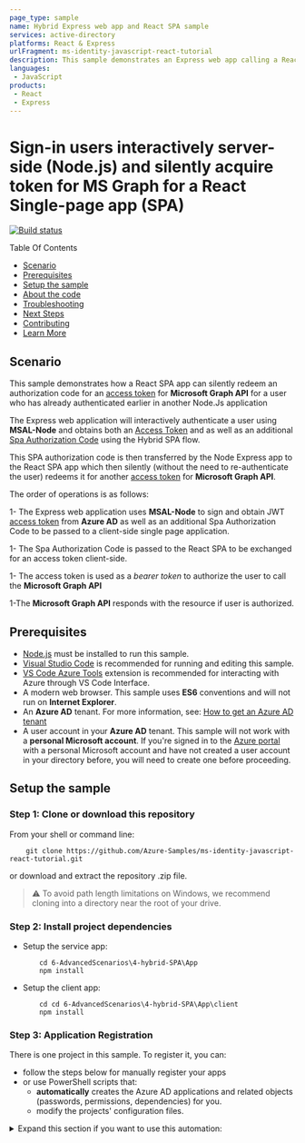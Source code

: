 ```yaml
---
page_type: sample
name: Hybrid Express web app and React SPA sample
services: active-directory
platforms: React & Express
urlFragment: ms-identity-javascript-react-tutorial 
description: This sample demonstrates an Express web app calling a React SPA using the Hybrid SPA flow
languages:
 - JavaScript
products:
 - React
 - Express
---
```


# Sign-in users interactively server-side (Node.js) and silently acquire token for MS Graph for a React Single-page app (SPA)

[![Build status](https://identitydivision.visualstudio.com/IDDP/_apis/build/status/AAD%20Samples/.NET%20client%20samples/ASP.NET%20Core%20Web%20App%20tutorial)](https://identitydivision.visualstudio.com/IDDP/_build/latest?definitionId=819)

Table Of Contents

* [Scenario](#Scenario)
* [Prerequisites](#Prerequisites)
* [Setup the sample](#Setup-the-sample)
* [About the code](#about-the-code)
* [Troubleshooting](#Troubleshooting)
* [Next Steps](#Next-Steps)
* [Contributing](#Contributing)
* [Learn More](#Learn-More)

## Scenario

This sample demonstrates how a React SPA app can silently redeem an authorization code for an [access token](https://aka.ms/access-tokens) for **Microsoft Graph API** for a user who has already authenticated earlier in another Node.Js application

The Express web application will interactively authenticate a user using **MSAL-Node** and obtains both an [Access Token](https://aka.ms/access-tokens) and as well as an additional [Spa Authorization Code](https://github.com/AzureAD/microsoft-authentication-library-for-dotnet/wiki/SPA-Authorization-Code) using the Hybrid SPA flow.

This SPA authorization code is then transferred by the Node Express app to the React SPA app which then silently (without the need to re-authenticate the user) redeems it for another [access token](https://aka.ms/access-tokens) for **Microsoft Graph API**.

The order of operations is as follows:

1- The Express web application uses **MSAL-Node** to sign and obtain JWT [access token](https://aka.ms/access-tokens) from **Azure AD** as well as an additional Spa Authorization Code to be passed to a client-side single page application.

1- The Spa Authorization Code is passed to the React SPA to be exchanged for an access token client-side.

1- The access token is used as a *bearer token* to authorize the user to call the **Microsoft Graph API**

1-The **Microsoft Graph API** responds with the resource if user is authorized.

## Prerequisites

* [Node.js](https://nodejs.org/en/download/) must be installed to run this sample.
* [Visual Studio Code](https://code.visualstudio.com/download) is recommended for running and editing this sample.
* [VS Code Azure Tools](https://marketplace.visualstudio.com/items?itemName=ms-vscode.vscode-node-azure-pack) extension is recommended for interacting with Azure through VS Code Interface.
* A modern web browser. This sample uses **ES6** conventions and will not run on **Internet Explorer**.
* An **Azure AD** tenant. For more information, see: [How to get an Azure AD tenant](https://docs.microsoft.com/azure/active-directory/develop/test-setup-environment#get-a-test-tenant)
* A user account in your **Azure AD** tenant. This sample will not work with a **personal Microsoft account**.  If you're signed in to the [Azure portal](https://portal.azure.com) with a personal Microsoft account and have not created a user account in your directory before, you will need to create one before proceeding.

## Setup the sample

### Step 1: Clone or download this repository

From your shell or command line:

```console
    git clone https://github.com/Azure-Samples/ms-identity-javascript-react-tutorial.git
```

or download and extract the repository .zip file.

> :warning: To avoid path length limitations on Windows, we recommend cloning into a directory near the root of your drive.

### Step 2: Install project dependencies

* Setup the service app:

    ```console
        cd 6-AdvancedScenarios\4-hybrid-SPA\App
        npm install
    ```

* Setup the client app:

    ```console
        cd cd 6-AdvancedScenarios\4-hybrid-SPA\App\client
        npm install
    ```

### Step 3: Application Registration

There is one project in this sample. To register it, you can:

* follow the steps below for manually register your apps
* or use PowerShell scripts that:
  * **automatically** creates the Azure AD applications and related objects (passwords, permissions, dependencies) for you.
  * modify the projects' configuration files.

<details>
   <summary>Expand this section if you want to use this automation:</summary>

  > **WARNING**: If you have never used **Azure AD Powershell** before, we recommend you go through the [App Creation Scripts guide](./AppCreationScripts/AppCreationScripts.md) once to ensure that your environment is prepared correctly for this step.

  1. On Windows, run PowerShell as **Administrator** and navigate to the root of the cloned directory

  1. In PowerShell run:

```PowerShell
    Set-ExecutionPolicy -ExecutionPolicy RemoteSigned -Scope Process -Force
    ```

  1. Run the script to create your Azure AD application and configure the code of the sample application accordingly.
  1. For interactive process - in PowerShell run:

    ```PowerShell
      cd .\AppCreationScripts\
      .\Configure.ps1 -TenantId "[Optional] - your tenant id" -Environment "[Optional] - Azure environment, defaults to 'Global'"
     ```

  > Other ways of running the scripts are described in [App Creation Scripts guide](./AppCreationScripts/AppCreationScripts.md)
  > The scripts also provide a guide to automated application registration, configuration and removal which can help in your CI/CD scenarios.

 </details>

### Choose the Azure AD tenant where you want to create your applications

1. Sign in to the [Azure portal](https://portal.azure.com).
1. If your account is present in more than one Azure AD tenant, select your profile at the top right corner in the menu on top of the page, and then **switch directory** to change your portal session to the desired Azure AD tenant.

### Register the service app (msal-hybrid-spa)

1. Navigate to the [Azure portal](https://portal.azure.com) and select the **Azure AD** service.
1. Select the **App Registrations** blade on the left, then select **New registration**.
1. In the **Register an application page** that appears, enter your application's registration information:
   * In the **Name** section, enter a meaningful application name that will be displayed to users of the app, for example `msal-hybrid-spa`.
   * Under **Supported account types**, select **Accounts in this organizational directory only**.
   * In the **Redirect URI (optional)** section, select **Web** in the combo-box and enter the following redirect URI: `http://localhost:5000/redirect`.
1. Select **Register** to create the application.
1. In the app's registration screen, find and note the **Application (client) ID**. You use this value in your app's configuration file(s) later in your code.
1. In the app's registration screen, select **Authentication** in the menu.
   * If you don't have a platform added, select **Add a platform** and select the **Web** option.
   * In the **Redirect URIs** section, enter the following redirect URIs.
     * `http://localhost:5000/redirect`
   * Click on the **Add a platform** button in the **Platform configurations** section of the page.
     * Select the **Single-page application** button and enter `https://localhost:5000` as the **Redirect URI** and click the **Configure** button. 
1. Select **Save** to save your changes.
1. In the app's registration screen, select the **Certificates & secrets** blade in the left to open the page where you can generate secrets and upload certificates.
1. In the **Client secrets** section, select **New client secret**:
   * Type a key description (for instance `app secret`),
   * Select one of the available key durations (**6 months**, **12 months** or **Custom**) as per your security posture.
   * The generated key value will be displayed when you select the **Add** button. Copy and save the generated value for use in later steps.
   * You'll need this key later in your code's configuration files. This key value will not be displayed again, and is not retrievable by any other means, so make sure to note it from the Azure portal before navigating to any other screen or blade.
1. In the app's registration screen, select the **API permissions** blade in the left to open the page where we add access to the APIs that your application needs.
      * Select the **Add a permission** button and then:

      * Ensure that the **Microsoft APIs** tab is selected.
      * In the *Commonly used Microsoft APIs* section, select **Microsoft Graph**
      * In the **Delegated permissions** section, select the **User.Read** in the list. Use the search box if necessary.
      * Select the **Add permissions** button at the bottom.
      * Select the **Add a permission** button and then:

      * Ensure that the **My APIs** tab is selected.
      * In the list of APIs, select the API `msal-hybrid-spa`.
      * In the **Delegated permissions** section, select the **Access 'msal-hybrid-spa'** in the list. Use the search box if necessary.
      * Select the **Add permissions** button at the bottom.
1. In the app's registration screen, select the **Expose an API** blade to the left to open the page where you can declare the parameters to expose this app as an API for which client applications can obtain [access tokens](https://aka.ms/access-tokens) for.
The first thing that we need to do is to declare the unique [resource](https://docs.microsoft.com/azure/active-directory/develop/v2-oauth2-auth-code-flow) URI that the clients will be using to obtain access tokens for this API. To declare an resource URI (Application ID URI), follow the following steps:
   * Select `Set` next to the **Application ID URI** to generate a URI that is unique for this app.
   * For this sample, accept the proposed Application ID URI (`api://{clientId}`) by selecting **Save**. Read more about Application ID URI at [Validation differences by supported account types \(signInAudience\)](https://docs.microsoft.com/azure/active-directory/develop/supported-accounts-validation).
1. All APIs have to publish a minimum of one [scope](https://docs.microsoft.com/azure/active-directory/develop/v2-oauth2-auth-code-flow#request-an-authorization-code), also called [Delegated Permissions](https://docs.microsoft.com/azure/active-directory/develop/v2-permissions-and-consent#permission-types), for the client's to obtain an access token successfully. To publish a scope, follow these steps:
   * Select **Add a scope** button open the **Add a scope** screen and Enter the values as indicated below:
        * For **Scope name**, use `access_as_user`.
        * Select **Admins and users** options for **Who can consent?**.
        * For **Admin consent display name** type `Allow the app msal-hybrid-spa to [ex, read ToDo list items] as the signed-in user`.
        * For **Admin consent description** type `Allow the application to [ex, read ToDo list items] as the signed-in user.`
        * For **User consent display name** type `[ex, Read ToDo list items] as yourself`.
        * For **User consent description** type `Allow the application to [ex, Read ToDo list items] as the signed-in user on your behalf.`
        * Keep **State** as **Enabled**.
        * Select the **Add scope** button on the bottom to save this scope.
1. Select the `Manifest` blade on the left.
   * Set `accessTokenAcceptedVersion` property to **2**.
   * Set the `optionalClaims` property as shown below to request client capabilities claim `idToken`:
   ```json
   "optionalClaims": {
        "idToken": [
            {
                "name": "sid",
                "source": null,
                "essential": false,
                "additionalProperties": []
            },
            {
                "name": "login_hint",
                "source": null,
                "essential": false,
                "additionalProperties": []
            }
        ],
        "accessToken": [],
        "saml2Token": []
    }
   ```

   * Click on **Save**.

#### Configure the service app (msal-hybrid-spa) to use your app registration

Open the project in your IDE (like Visual Studio or Visual Studio Code) to configure the code.

> In the steps below, "ClientID" is the same as "Application ID" or "AppId".

1. Open the `.env` file.
1. Find the key `Enter_the_Application_Id_Here` and replace the existing value with the application ID (clientId) of `msal-hybrid-spa` app copied from the Azure portal.
1. Find the key `Enter_the_Tenant_Info_Here` and replace the existing value with your Azure AD tenant ID.
1. Find the key `Enter_the_Client_Secret_Here` and replace the existing value with the key you saved during the creation of `msal-hybrid-spa` copied from the Azure portal.
1. Find the key `Redirect_URI` and replace the existing value with the Redirect URI for `msal-hybrid-spa`. (by default `http://localhost:5000/redirect`).

#### Configure the client app (msal-hybrid-spa) to use your app registration

1. Open the `authConfig.js` file.
1. Find the key `Enter_the_Application_Id_Here` and replace the existing value with the application ID (clientId) of `msal-hybrid-spa` app copied
1. Find the key `Enter_the_Application_Id_Here` and replace the existing value with the application ID (clientId) of `msal-hybrid-spa` app copied
1. Find the string `Enter_the_Web_Api_Scope_here` and replace it with the scope of `msal-hybrid-spa` that you've exposed earlier, e.g. `api://API_CLIENT_ID/access_as_user`.

### Step 4: Running the sample

For command line run the next commands:

* Run the app:

  ```console
    cd 6-AdvancedScenarios\4-hybrid-SPA\App
    npm start
    ```

## About the code

### Confidential client

In this sample, the user is first authenticated using an MSAL Node confidential client.

```javascript
  const msal = require('@azure/msal-node');
  require('dotenv').config();

  const msalInstance = new msal.ConfidentialClientApplication({
      auth: {
          clientId: process.env.CLIENT_ID,
          authority: `https://login.microsoftonline.com/${process.env.TENANT_ID}`,
          clientSecret: process.env.CLIENT_SECRET
      },
      system: {
          loggerOptions: {
              loggerCallback: (loglevel, message, containsPii) => {
                  console.log(message);
              },
              piiLoggingEnabled: false,
              logLevel: msal.LogLevel.Verbose,
          }
      }
  });

```

Next, generate an auth code url and navigate the user:

```javascript
 const authCodeUrlParameters = {
        redirectUri: process.env.REDIRECT_URI,
        responseMode: "form_post",
    };

    msalInstance.getAuthCodeUrl(authCodeUrlParameters)
        .then((response) => {
            res.json(response);
        }).catch((error) => console.log(error))
```

Next, parse the authorization code, and invoke the acquireTokenByCode API on the ConfidentialClientApplication instance.

When invoking this API, set enableSpaAuthorizationCode to true, which will enable MSAL to acquire a second authorization code to be redeemed by your single-page application.

Your application should parse this second authorization code, as well as any account hints (e.g. sid, login_hint, preferred_username) and return them such that they can be rendered client-side:

```javascript
   const tokenRequest = {
            code: req.body.code,
            redirectUri: process.env.REDIRECT_URI,
            enableSpaAuthorizationCode: true
        };


    
    msalInstance.acquireTokenByCode(tokenRequest)
        .then((response) => {

            const { code } = response; //SPA authorization code
            const {
                sid, // Session ID claim, used for non-hybrid
                login_hint: loginHint, // New login_hint claim (used instead of sid or email)
                preferred_username: preferredUsername // Email
            } = response.idTokenClaims;


            req.session.code = code;
            req.session.loginHint = loginHint;
            req.session.sid = sid;
            req.session.referredUsername = preferredUsername;
            req.session.authenticated = true;

            const urlFrom = (urlObject) => String(Object.assign(new URL("http://localhost:5000"), urlObject))
            res.redirect(urlFrom({
                 protocol: 'http',
                 pathname: '/',
                 search: 'getCode=true'
            }))
        }).catch((err) => {
            console.log(err)
        })
```

### Public client

First, configure a new PublicClientApplication from MSAL.js in your single-page application:

```javascript
export const msalInstance = new PublicClientApplication(msalConfig);

ReactDOM.render(
  <BrowserRouter>
    <App instance={msalInstance}/>
  </BrowserRouter>,
  document.getElementById('root')
);
```

Next, render the code that was acquired server-side, and provide it to the acquireTokenByCode API on the MSAL.js PublicClientApplication instance.

The application should also render any account hints, as they will be needed for any interactive requests to ensure the same user is used for both requests.

```javascript
if(getCode && !data){
      callApiToGetSpaCode()
        .then((response) => {
        if(inProgress === "none"){
          const { code, loginHint, sid, referredUsername } = response;
          instance.acquireTokenByCode({
            code
          }).then((res) => {
              setdata(res)
            }).catch((error ) => {
              if(error instanceof InteractionRequiredAuthError){
                 if (inProgress === "none") {
                   //If loginHint claim is provided, dont use sid
                   instance.loginPopup({
                     loginHint //Prefer loginHint claim over referredUsername (email)
                    }).then((res) => {
                      setdata(res)
                    }).catch((error) => {
                      console.log(error)
                    })
                 }
              }
          })
        }
      })
    }
  }, [instance, inProgress]);
```

## Troubleshooting

<details>
Use [Stack Overflow](http://stackoverflow.com/questions/tagged/msal) to get support from the community.
Ask your questions on Stack Overflow first and browse existing issues to see if someone has asked your question before.
Make sure that your questions or comments are tagged with [`azure-active-directory` `react` `ms-identity` `msal`].

If you find a bug in the sample, raise the issue on [GitHub Issues](../../../../issues).

To provide feedback on or suggest features for Azure Active Directory, visit [User Voice page](https://feedback.azure.com/forums/169401-azure-active-directory).

</details>

### SPA Authorization Code issuing and redemption

On the web app side,

## Next Steps

Learn how to:

* MSAL React to authorize users for calling a protected web API on Azure AD B2C](<https://github.com/Azure-Samples/ms-identity-javascript-react-tutorial/tree/main/3-Authorization-II/2-call-api-b2c>)
* [On-behalf-of flow and Conditional Access challenges](https://github.com/Azure-Samples/ms-identity-javascript-react-tutorial/tree/main/6-AdvancedScenarios/1-call-api-obo)
* [Express web API using Conditional Access auth context to perform step-up authentication](https://github.com/Azure-Samples/ms-identity-javascript-react-tutorial/tree/main/6-AdvancedScenarios/3-call-api-acrs)

## Contributing

If you'd like to contribute to this sample, see [CONTRIBUTING.MD](/CONTRIBUTING.md).

This project has adopted the [Microsoft Open Source Code of Conduct](https://opensource.microsoft.com/codeofconduct/). For more information, see the [Code of Conduct FAQ](https://opensource.microsoft.com/codeofconduct/faq/) or contact [opencode@microsoft.com](mailto:opencode@microsoft.com) with any additional questions or comments.

## Learn More

* [Microsoft identity platform (Azure Active Directory for developers)](https://docs.microsoft.com/azure/active-directory/develop/)
* [Overview of Microsoft Authentication Library (MSAL)](https://docs.microsoft.com/azure/active-directory/develop/msal-overview)
* [Quickstart: Register an application with the Microsoft identity platform](https://docs.microsoft.com/azure/active-directory/develop/quickstart-register-app)
* [Quickstart: Configure a client application to access web APIs](https://docs.microsoft.com/azure/active-directory/develop/quickstart-configure-app-access-web-apis)
* [Initialize client applications using MSAL.js](https://docs.microsoft.com/azure/active-directory/develop/msal-js-initializing-client-applications)
* [Single sign-on with MSAL.js](https://docs.microsoft.com/azure/active-directory/develop/msal-js-sso)
* [Handle MSAL.js exceptions and errors](https://docs.microsoft.com/azure/active-directory/develop/msal-handling-exceptions?tabs=javascript)
* [Logging in MSAL.js applications](https://docs.microsoft.com/azure/active-directory/develop/msal-logging?tabs=javascript)
* [Pass custom state in authentication requests using MSAL.js](https://docs.microsoft.com/azure/active-directory/develop/msal-js-pass-custom-state-authentication-request)
* [Prompt behavior in MSAL.js interactive requests](https://docs.microsoft.com/azure/active-directory/develop/msal-js-prompt-behavior)

For more information about how OAuth 2.0 protocols work in this scenario and other scenarios, see [Authentication Scenarios for Azure AD](https://docs.microsoft.com/azure/active-directory/develop/authentication-flows-app-scenarios).
